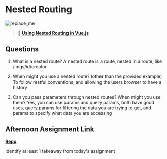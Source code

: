 # Nested Routing

![replace_me](https://codeworks.blob.core.windows.net/public/assets/img/illustrations/placeholder.svg)

> **📖 [Using Nested Routing in Vue.js](https://codeworksacademy.com/fs-student-guide/resources/wk6/04-Child-Routes)**

## Questions

1. What is a nested route?
   A nested route is a route, nested in a route, like /imgs/id/creator

2. When might you use a nested route? (other than the provided example)
   To follow restful conventions, and allowing the users browser to have a history

3. Can you pass parameters through nested routes? When might you use them?
   Yes, you can use params and query params, both have good uses, query params for filtering the data you are trying to get, and params to specify what data you are accessing

## Afternoon Assignment Link

**[Repo](https://github.com/derekhearst/codeworks/tree/master/Week6/d4Blogs)**

Identify at least 1 takeaway from today's assignment

<script setup> is fantastic, and vue importing sucks.
